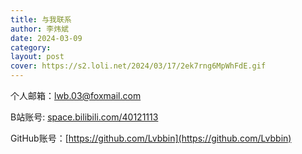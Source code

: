 ```yaml
---
title: 与我联系
author: 李炜斌
date: 2024-03-09
category: 
layout: post
cover: https://s2.loli.net/2024/03/17/2ek7rng6MpWhFdE.gif
---
```


个人邮箱：lwb.03@foxmail.com

B站账号: [space.bilibili.com/40121113](https://space.bilibili.com/40121113)

GitHub账号：[https://github.com/Lvbbin](https://github.com/Lvbbin)
